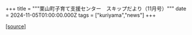 +++
title = """栗山町子育て支援センター　スキップだより（11月号）"""
date = 2024-11-05T01:00:00.000Z
tags = ["kuriyama","news"]
+++


[[source]](https://www.town.kuriyama.hokkaido.jp/soshiki/39/27865.html)
